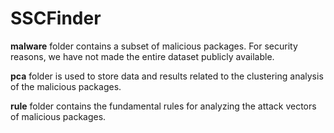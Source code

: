 # SSCFinder

**malware** folder contains a subset of malicious packages. For security reasons, we have not made the entire dataset publicly available.

**pca** folder is used to store data and results related to the clustering analysis of the malicious packages.

**rule** folder contains the fundamental rules for analyzing the attack vectors of malicious packages.